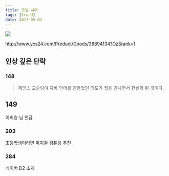 ```yaml
---
title: 코딩 시대
tags: [trend]
date: 2017-05-01
---
```


![](https://image.yes24.com/momo/TopCate1165/MidCate007/116468776.jpg)

http://www.yes24.com/Product/Goods/38894134?OzSrank=1

## 인상 깊은 단락

### 148
> 제임스 고슬링이 자바 언어를 만들었던 의도가 웹을 만나면서 현실화 된 것이다.

## 149
이희승 님 언급

### 203
초등학생이라면 피지컬 컴퓨팅 추천

### 284
네이버 D2 소개
